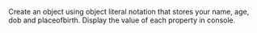 Create an object using object literal notation that stores your name, age, dob and placeofbirth. Display the value of each property in console.
